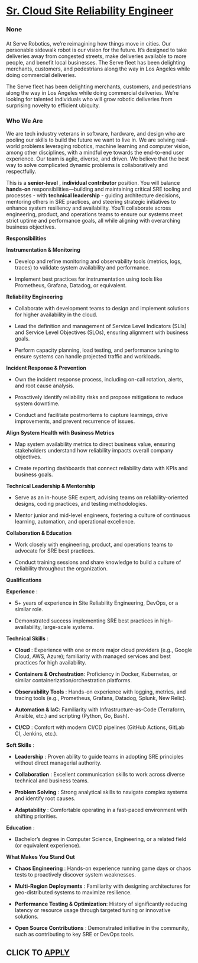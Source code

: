 # [Sr. Cloud Site Reliability Engineer](https://www.remotewlb.com/apply/sr-cloud-site-reliability-engineer)  
### None  
####  

At Serve Robotics, we’re reimagining how things move in cities. Our personable sidewalk robot is our vision for the future. It’s designed to take deliveries away from congested streets, make deliveries available to more people, and benefit local businesses. The Serve fleet has been delighting merchants, customers, and pedestrians along the way in Los Angeles while doing commercial deliveries.

The Serve fleet has been delighting merchants, customers, and pedestrians along the way in Los Angeles while doing commercial deliveries. We’re looking for talented individuals who will grow robotic deliveries from surprising novelty to efficient ubiquity.

###  **Who We Are**

We are tech industry veterans in software, hardware, and design who are pooling our skills to build the future we want to live in. We are solving real-world problems leveraging robotics, machine learning and computer vision, among other disciplines, with a mindful eye towards the end-to-end user experience. Our team is agile, diverse, and driven. We believe that the best way to solve complicated dynamic problems is collaboratively and respectfully.

This is a **senior-level** , **individual contributor** position. You will balance **hands-on** responsibilities—building and maintaining critical SRE tooling and processes - with **technical leadership** \- guiding architecture decisions, mentoring others in SRE practices, and steering strategic initiatives to enhance system resiliency and availability. You’ll collaborate across engineering, product, and operations teams to ensure our systems meet strict uptime and performance goals, all while aligning with overarching business objectives.

 **Responsibilities**

 **Instrumentation & Monitoring**

  * Develop and refine monitoring and observability tools (metrics, logs, traces) to validate system availability and performance.

  * Implement best practices for instrumentation using tools like Prometheus, Grafana, Datadog, or equivalent.

 **Reliability Engineering**

  * Collaborate with development teams to design and implement solutions for higher availability in the cloud.

  * Lead the definition and management of Service Level Indicators (SLIs) and Service Level Objectives (SLOs), ensuring alignment with business goals.

  * Perform capacity planning, load testing, and performance tuning to ensure systems can handle projected traffic and workloads.

 **Incident Response & Prevention**

  * Own the incident response process, including on-call rotation, alerts, and root cause analysis.

  * Proactively identify reliability risks and propose mitigations to reduce system downtime.

  * Conduct and facilitate postmortems to capture learnings, drive improvements, and prevent recurrence of issues.

 **Align System Health with Business Metrics**

  * Map system availability metrics to direct business value, ensuring stakeholders understand how reliability impacts overall company objectives.

  * Create reporting dashboards that connect reliability data with KPIs and business goals.

 **Technical Leadership & Mentorship**

  * Serve as an in-house SRE expert, advising teams on reliability-oriented designs, coding practices, and testing methodologies.

  * Mentor junior and mid-level engineers, fostering a culture of continuous learning, automation, and operational excellence.

 **Collaboration & Education**

  * Work closely with engineering, product, and operations teams to advocate for SRE best practices.

  * Conduct training sessions and share knowledge to build a culture of reliability throughout the organization.

 **Qualifications**

 **Experience** :

  * 5+ years of experience in Site Reliability Engineering, DevOps, or a similar role.

  * Demonstrated success implementing SRE best practices in high-availability, large-scale systems.

 **Technical Skills** :

  *  **Cloud** : Experience with one or more major cloud providers (e.g., Google Cloud, AWS, Azure); familiarity with managed services and best practices for high availability.

  *  **Containers & Orchestration**: Proficiency in Docker, Kubernetes, or similar containerization/orchestration platforms.

  *  **Observability Tools** : Hands-on experience with logging, metrics, and tracing tools (e.g., Prometheus, Grafana, Datadog, Splunk, New Relic).

  *  **Automation & IaC**: Familiarity with Infrastructure-as-Code (Terraform, Ansible, etc.) and scripting (Python, Go, Bash).

  *  **CI/CD** : Comfort with modern CI/CD pipelines (GitHub Actions, GitLab CI, Jenkins, etc.).

 **Soft Skills** :

  *  **Leadership** : Proven ability to guide teams in adopting SRE principles without direct managerial authority.

  *  **Collaboration** : Excellent communication skills to work across diverse technical and business teams.

  *  **Problem Solving** : Strong analytical skills to navigate complex systems and identify root causes.

  *  **Adaptability** : Comfortable operating in a fast-paced environment with shifting priorities.

 **Education** :

  * Bachelor’s degree in Computer Science, Engineering, or a related field (or equivalent experience).

 **What Makes You Stand Out**

  *  **Chaos Engineering** : Hands-on experience running game days or chaos tests to proactively discover system weaknesses.

  *  **Multi-Region Deployments** : Familiarity with designing architectures for geo-distributed systems to maximize resilience.

  *  **Performance Testing & Optimization**: History of significantly reducing latency or resource usage through targeted tuning or innovative solutions.

  *  **Open Source Contributions** : Demonstrated initiative in the community, such as contributing to key SRE or DevOps tools.

  
## CLICK TO [APPLY](https://www.remotewlb.com/apply/sr-cloud-site-reliability-engineer)

